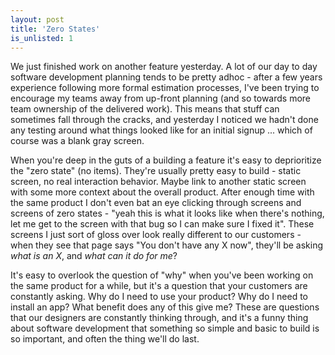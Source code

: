 ```yaml
---
layout: post
title: 'Zero States'
is_unlisted: 1
---
```


We just finished work on another feature yesterday.  A lot of our day to day software development planning tends to be pretty adhoc - after a few years experience following more formal estimation processes, I've been trying to encourage my teams away from up-front planning (and so towards more team ownership of the delivered work).  This means that stuff can sometimes fall through the cracks, and yesterday I noticed we hadn't done any testing around what things looked like for an initial signup ... which of course was a blank gray screen.

When you're deep in the guts of a building a feature it's easy to deprioritize the "zero state" (no items).  They're usually pretty easy to build - static screen, no real interaction behavior.  Maybe link to another static screen with some more context about the overall product.  After enough time with the same product I don't even bat an eye clicking through screens and screens of zero states - "yeah this is what it looks like when there's nothing, let me get to the screen with that bug so I can make sure I fixed it".  These screens I just sort of gloss over look really different to our customers - when they see that page says "You don't have any X now", they'll be asking _what is an X_, and _what can it do for me_?

It's easy to overlook the question of "why" when you've been working on the same product for a while, but it's a question that your customers are constantly asking.  Why do I need to use your product?  Why do I need to install an app?  What benefit does any of this give me?  These are questions that our designers are constantly thinking through, and it's a funny thing about software development that something so simple and basic to build is so important, and often the thing we'll do last.
